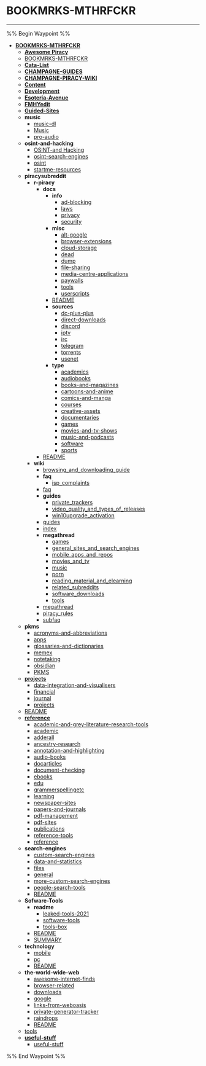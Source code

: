 # BOOKMRKS-MTHRFCKR

---


%% Begin Waypoint %%
- **[BOOKMRKS-MTHRFCKR](../../..//HOME-MTHRFCKR/BOOKMRKS-MTHRFCKR/BOOKMRKS-MTHRFCKR.md)**
	- **[Awesome Piracy](Awesome%20Piracy/Awesome%20Piracy.md)**
	- [BOOKMRKS-MTHRFCKR](../../..//HOME-MTHRFCKR/BOOKMRKS-MTHRFCKR/BOOKMRKS-MTHRFCKR.md)
	- **[Cata-List](Cata-List/Cata-List.md)**
	- **[CHAMPAGNE-GUIDES](CHAMPAGNE-GUIDES/CHAMPAGNE-GUIDES.md)**
	- **[CHAMPAGNE-PIRACY-WIKI](CHAMPAGNE-PIRACY-WIKI/CHAMPAGNE-PIRACY-WIKI.md)**
	- **[Content](Content/Content.md)**
	- **[Development](Development/Development.md)**
	- **[Esoteria-Avenue](Esoteria-Avenue/Esoteria-Avenue.md)**
	- **[FMHYedit](FMHYedit/FMHYedit.md)**
	- **[Guided-Sites](Guided-Sites/Guided-Sites.md)**
	- **music**
		- [music-dl](music/music-dl.md)
		- [Music](music/Music.md)
		- [pro-audio](music/pro-audio.md)
	- **osint-and-hacking**
		- [OSINT-and Hacking](osint-and-hacking/OSINT-and%20Hacking.md)
		- [osint-search-engines](osint-and-hacking/osint-search-engines.md)
		- [osint](osint-and-hacking/osint.md)
		- [startme-resources](osint-and-hacking/startme-resources.md)
	- **piracysubreddit**
		- **r-piracy**
			- **docs**
				- **info**
					- [ad-blocking](piracysubreddit/r-piracy/docs/info/ad-blocking.md)
					- [laws](piracysubreddit/r-piracy/docs/info/laws.md)
					- [privacy](piracysubreddit/r-piracy/docs/info/privacy.md)
					- [security](piracysubreddit/r-piracy/docs/info/security.md)
				- **misc**
					- [alt-google](piracysubreddit/r-piracy/docs/misc/alt-google.md)
					- [browser-extensions](piracysubreddit/r-piracy/docs/misc/browser-extensions.md)
					- [cloud-storage](piracysubreddit/r-piracy/docs/misc/cloud-storage.md)
					- [dead](piracysubreddit/r-piracy/docs/misc/dead.md)
					- [dump](piracysubreddit/r-piracy/docs/misc/dump.md)
					- [file-sharing](piracysubreddit/r-piracy/docs/misc/file-sharing.md)
					- [media-centre-applications](piracysubreddit/r-piracy/docs/misc/media-centre-applications.md)
					- [paywalls](piracysubreddit/r-piracy/docs/misc/paywalls.md)
					- [tools](piracysubreddit/r-piracy/docs/misc/tools.md)
					- [userscripts](piracysubreddit/r-piracy/docs/misc/userscripts.md)
				- [README](piracysubreddit/r-piracy/docs/README.md)
				- **sources**
					- [dc-plus-plus](piracysubreddit/r-piracy/docs/sources/dc-plus-plus.md)
					- [direct-downloads](piracysubreddit/r-piracy/docs/sources/direct-downloads.md)
					- [discord](piracysubreddit/r-piracy/docs/sources/discord.md)
					- [iptv](piracysubreddit/r-piracy/docs/sources/iptv.md)
					- [irc](piracysubreddit/r-piracy/docs/sources/irc.md)
					- [telegram](piracysubreddit/r-piracy/docs/sources/telegram.md)
					- [torrents](piracysubreddit/r-piracy/docs/sources/torrents.md)
					- [usenet](piracysubreddit/r-piracy/docs/sources/usenet.md)
				- **type**
					- [academics](piracysubreddit/r-piracy/docs/type/academics.md)
					- [audiobooks](piracysubreddit/r-piracy/docs/type/audiobooks.md)
					- [books-and-magazines](piracysubreddit/r-piracy/docs/type/books-and-magazines.md)
					- [cartoons-and-anime](piracysubreddit/r-piracy/docs/type/cartoons-and-anime.md)
					- [comics-and-manga](piracysubreddit/r-piracy/docs/type/comics-and-manga.md)
					- [courses](piracysubreddit/r-piracy/docs/type/courses.md)
					- [creative-assets](piracysubreddit/r-piracy/docs/type/creative-assets.md)
					- [documentaries](piracysubreddit/r-piracy/docs/type/documentaries.md)
					- [games](piracysubreddit/r-piracy/docs/type/games.md)
					- [movies-and-tv-shows](piracysubreddit/r-piracy/docs/type/movies-and-tv-shows.md)
					- [music-and-podcasts](piracysubreddit/r-piracy/docs/type/music-and-podcasts.md)
					- [software](piracysubreddit/r-piracy/docs/type/software.md)
					- [sports](piracysubreddit/r-piracy/docs/type/sports.md)
			- [README](piracysubreddit/r-piracy/README.md)
		- **wiki**
			- [browsing_and_downloading_guide](piracysubreddit/wiki/browsing_and_downloading_guide.md)
			- **faq**
				- [isp_complaints](piracysubreddit/wiki/faq/isp_complaints.md)
			- [faq](piracysubreddit/wiki/faq.md)
			- **guides**
				- [private_trackers](piracysubreddit/wiki/guides/private_trackers.md)
				- [video_quality_and_types_of_releases](piracysubreddit/wiki/guides/video_quality_and_types_of_releases.md)
				- [win10upgrade_activation](piracysubreddit/wiki/guides/win10upgrade_activation.md)
			- [guides](piracysubreddit/wiki/guides.md)
			- [index](piracysubreddit/wiki/index.md)
			- **megathread**
				- [games](piracysubreddit/wiki/megathread/games.md)
				- [general_sites_and_search_engines](piracysubreddit/wiki/megathread/general_sites_and_search_engines.md)
				- [mobile_apps_and_repos](piracysubreddit/wiki/megathread/mobile_apps_and_repos.md)
				- [movies_and_tv](piracysubreddit/wiki/megathread/movies_and_tv.md)
				- [music](piracysubreddit/wiki/megathread/music.md)
				- [porn](piracysubreddit/wiki/megathread/porn.md)
				- [reading_material_and_elearning](piracysubreddit/wiki/megathread/reading_material_and_elearning.md)
				- [related_subreddits](piracysubreddit/wiki/megathread/related_subreddits.md)
				- [software_downloads](piracysubreddit/wiki/megathread/software_downloads.md)
				- [tools](piracysubreddit/wiki/megathread/tools.md)
			- [megathread](piracysubreddit/wiki/megathread.md)
			- [piracy_rules](piracysubreddit/wiki/piracy_rules.md)
			- [subfaq](piracysubreddit/wiki/subfaq.md)
	- **pkms**
		- [acronyms-and-abbreviations](pkms/acronyms-and-abbreviations.md)
		- [apps](pkms/apps.md)
		- [glossaries-and-dictionaries](pkms/glossaries-and-dictionaries.md)
		- [memex](pkms/memex.md)
		- [notetaking](pkms/notetaking.md)
		- [obsidian](pkms/obsidian.md)
		- [PKMS](pkms/PKMS.md)
	- **[projects](projects/projects.md)**
		- [data-integration-and-visualisers](projects/data-integration-and-visualisers.md)
		- [financial](projects/financial.md)
		- [journal](projects/journal.md)
		- [projects](projects/projects.md)
	- [README](README.md)
	- **[reference](reference/reference.md)**
		- [academic-and-grey-literature-research-tools](reference/academic-and-grey-literature-research-tools.md)
		- [academic](reference/academic.md)
		- [adderall](reference/adderall.md)
		- [ancestry-research](reference/ancestry-research.md)
		- [annotation-and-highlighting](reference/annotation-and-highlighting.md)
		- [audio-books](reference/audio-books.md)
		- [docarticles](reference/docarticles.md)
		- [document-checking](reference/document-checking.md)
		- [ebooks](reference/ebooks.md)
		- [edu](reference/edu.md)
		- [grammerspellingetc](reference/grammerspellingetc.md)
		- [learning](reference/learning.md)
		- [newspaper-sites](reference/newspaper-sites.md)
		- [papers-and-journals](reference/papers-and-journals.md)
		- [pdf-management](reference/pdf-management.md)
		- [pdf-sites](reference/pdf-sites.md)
		- [publications](reference/publications.md)
		- [reference-tools](reference/reference-tools.md)
		- [reference](reference/reference.md)
	- **search-engines**
		- [custom-search-engines](search-engines/custom-search-engines.md)
		- [data-and-statistics](search-engines/data-and-statistics.md)
		- [files](search-engines/files.md)
		- [general](search-engines/general.md)
		- [more-custom-search-engines](search-engines/more-custom-search-engines.md)
		- [people-search-tools](search-engines/people-search-tools.md)
		- [README](search-engines/README.md)
	- **Sofware-Tools**
		- **readme**
			- [leaked-tools-2021](Sofware-Tools/readme/leaked-tools-2021.md)
			- [software-tools](Sofware-Tools/readme/software-tools.md)
			- [tools-box](Sofware-Tools/readme/tools-box.md)
		- [README](Sofware-Tools/README.md)
		- [SUMMARY](Sofware-Tools/SUMMARY.md)
	- **technology**
		- [mobile](technology/mobile.md)
		- [pc](technology/pc.md)
		- [README](technology/README.md)
	- **the-world-wide-web**
		- [awesome-internet-finds](the-world-wide-web/awesome-internet-finds.md)
		- [browser-related](the-world-wide-web/browser-related.md)
		- [downloads](the-world-wide-web/downloads.md)
		- [google](the-world-wide-web/google.md)
		- [links-from-weboasis](the-world-wide-web/links-from-weboasis.md)
		- [private-generator-tracker](the-world-wide-web/private-generator-tracker.md)
		- [raindrops](the-world-wide-web/raindrops.md)
		- [README](the-world-wide-web/README.md)
	- [tools](HOME-MTHRFCKR/BOOKMRKS-MTHRFCKR/tools.md)
	- **[useful-stuff](useful-stuff/useful-stuff.md)**
		- [useful-stuff](useful-stuff/useful-stuff.md)

%% End Waypoint %%


